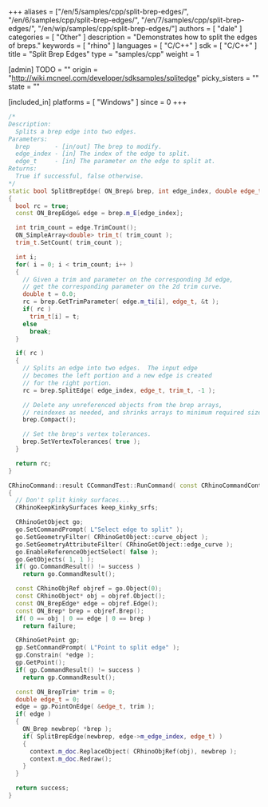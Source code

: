+++
aliases = ["/en/5/samples/cpp/split-brep-edges/", "/en/6/samples/cpp/split-brep-edges/", "/en/7/samples/cpp/split-brep-edges/", "/en/wip/samples/cpp/split-brep-edges/"]
authors = [ "dale" ]
categories = [ "Other" ]
description = "Demonstrates how to split the edges of breps."
keywords = [ "rhino" ]
languages = [ "C/C++" ]
sdk = [ "C/C++" ]
title = "Split Brep Edges"
type = "samples/cpp"
weight = 1

[admin]
TODO = ""
origin = "http://wiki.mcneel.com/developer/sdksamples/splitedge"
picky_sisters = ""
state = ""

[included_in]
platforms = [ "Windows" ]
since = 0
+++

```cpp
/*
Description:
  Splits a brep edge into two edges.
Parameters:
  brep       - [in/out] The brep to modify.
  edge_index - [in] The index of the edge to split.
  edge_t     - [in] The parameter on the edge to split at.
Returns:
  True if successful, false otherwise.
*/
static bool SplitBrepEdge( ON_Brep& brep, int edge_index, double edge_t )
{
  bool rc = true;
  const ON_BrepEdge& edge = brep.m_E[edge_index];

  int trim_count = edge.TrimCount();
  ON_SimpleArray<double> trim_t( trim_count );
  trim_t.SetCount( trim_count );

  int i;
  for( i = 0; i < trim_count; i++ )
  {
    // Given a trim and parameter on the corresponding 3d edge,
    // get the corresponding parameter on the 2d trim curve.
    double t = 0.0;
    rc = brep.GetTrimParameter( edge.m_ti[i], edge_t, &t );
    if( rc )
      trim_t[i] = t;
    else
      break;
  }

  if( rc )
  {
    // Splits an edge into two edges.  The input edge
    // becomes the left portion and a new edge is created
    // for the right portion.
    rc = brep.SplitEdge( edge_index, edge_t, trim_t, -1 );

    // Delete any unreferenced objects from the brep arrays,
    // reindexes as needed, and shrinks arrays to minimum required size.
    brep.Compact();

    // Set the brep's vertex tolerances.
    brep.SetVertexTolerances( true );
  }

  return rc;
}

CRhinoCommand::result CCommandTest::RunCommand( const CRhinoCommandContext& context )
{
  // Don't split kinky surfaces...
  CRhinoKeepKinkySurfaces keep_kinky_srfs;

  CRhinoGetObject go;
  go.SetCommandPrompt( L"Select edge to split" );
  go.SetGeometryFilter( CRhinoGetObject::curve_object );
  go.SetGeometryAttributeFilter( CRhinoGetObject::edge_curve );
  go.EnableReferenceObjectSelect( false );
  go.GetObjects( 1, 1 );
  if( go.CommandResult() != success )
    return go.CommandResult();

  const CRhinoObjRef objref = go.Object(0);
  const CRhinoObject* obj = objref.Object();
  const ON_BrepEdge* edge = objref.Edge();
  const ON_Brep* brep = objref.Brep();
  if( 0 == obj | 0 == edge | 0 == brep )
    return failure;

  CRhinoGetPoint gp;
  gp.SetCommandPrompt( L"Point to split edge" );
  gp.Constrain( *edge );
  gp.GetPoint();
  if( gp.CommandResult() != success )
    return gp.CommandResult();

  const ON_BrepTrim* trim = 0;
  double edge_t = 0;
  edge = gp.PointOnEdge( &edge_t, trim );
  if( edge )
  {
    ON_Brep newbrep( *brep );
    if( SplitBrepEdge(newbrep, edge->m_edge_index, edge_t) )
    {
      context.m_doc.ReplaceObject( CRhinoObjRef(obj), newbrep );
      context.m_doc.Redraw();
    }
  }

  return success;
}
```
